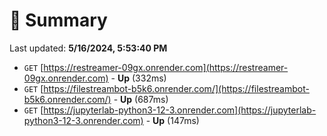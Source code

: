 # 📖 Summary
Last updated: **5/16/2024, 5:53:40 PM**

- `GET` [https://restreamer-09gx.onrender.com](https://restreamer-09gx.onrender.com) - **Up** (332ms)
- `GET` [https://filestreambot-b5k6.onrender.com/](https://filestreambot-b5k6.onrender.com/) - **Up** (687ms)
- `GET` [https://jupyterlab-python3-12-3.onrender.com](https://jupyterlab-python3-12-3.onrender.com) - **Up** (147ms)

